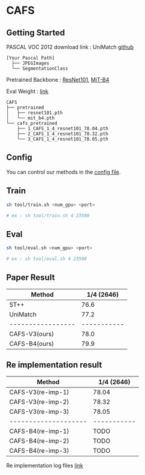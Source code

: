# CAFS

## Getting Started

PASCAL VOC 2012 download link : UniMatch [github](https://github.com/LiheYoung/UniMatch)

```angular2html
[Your Pascal Path]
  ├── JPEGImages
  └── SegmentationClass
```

Pretrained Backbone : [ResNet101](https://drive.google.com/file/d/126ZzFt8PQ0KX7dvKCn-ZSeKb468mZOyj/view?usp=share_link), [MiT-B4](https://drive.google.com/file/d/1Gn0QT7-SgT3k20JtSX7nyIOQJaEPcbQT/view?usp=share_link)

Eval Weight : [link](https://drive.google.com/drive/folders/11_MzauUu0de4NWCb0D4IpGtVcXLO1hSc?usp=share_link)

```angular2html
CAFS
├── pretrained
│   ├── resnet101.pth
│   └── mit_b4.pth
└── cafs_pretrained
    ├── 1_CAFS_1_4_resnet101_78.04.pth
    ├── 2_CAFS_1_4_resnet101_78.32.pth
    └── 3_CAFS_1_4_resnet101_78.05.pth
```
## Config
You can control our methods in the [config file](https://github.com/anonymous1253/CAFS/blob/main/configs/pascal.yaml#L24-L29).

## Train
```bash
sh tool/train.sh <num_gpu> <port>

# ex : sh tool/train.sh 4 23500
```

## Eval
```bash
sh tool/eval.sh <num_gpu> <port>

# ex : sh tool/eval.sh 4 23500
```

## Paper Result

| Method           |  1/4 (2646) |
| -----------------| ----------- |
| ST++             | 76.6        |
| UniMatch         | 77.2        |
| -----------------| ----------- |
| CAFS-V3(ours)    | 78.0        |
| CAFS-B4(ours)    | 79.9        |


## Re implementation result

| Method              |  1/4 (2646) |
| --------------------| ----------- |
| CAFS-V3(re-imp-1)   | 78.04       |
| CAFS-V3(re-imp-2)   | 78.32       |
| CAFS-V3(re-imp-3)   | 78.05       |
| --------------------| ----------- |
| CAFS-B4(re-imp-1)   | TODO        |
| CAFS-B4(re-imp-2)   | TODO        |
| CAFS-B4(re-imp-3)   | TODO        |

Re implementation log files [link](https://drive.google.com/drive/folders/1VyvRo3unSsrIxthJ0eq1TaJIxvpothQn?usp=share_link)
